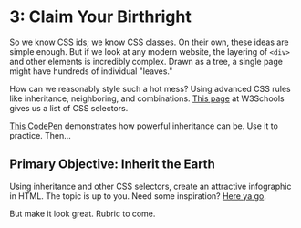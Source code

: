 # 3: Claim Your Birthright
So we know CSS ids; we know CSS classes. On their own, these ideas are simple enough. But if we look at any modern website, the layering of `<div>` and other elements is incredibly complex. Drawn as a tree, a single page might have hundreds of individual "leaves."

How can we reasonably style such a hot mess? Using advanced CSS rules like inheritance, neighboring, and combinations. [This page](https://www.w3schools.com/cssref/css_selectors.asp) at W3Schools gives us a list of CSS selectors.

[This CodePen](http://codepen.io/mirman-mtaggart/pen/pejKKO) demonstrates how powerful inheritance can be. Use it to practice. Then...

## Primary Objective: Inherit the Earth
Using inheritance and other CSS selectors, create an attractive infographic in HTML. The topic is up to you. Need some inspiration? [Here ya go](http://www.creativebloq.com/graphic-design-tips/information-graphics-1232836).

But make it look great. Rubric to come.
